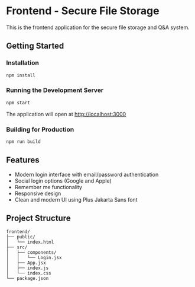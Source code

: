 # Frontend - Secure File Storage

This is the frontend application for the secure file storage and Q&A system.

## Getting Started

### Installation

```bash
npm install
```

### Running the Development Server

```bash
npm start
```

The application will open at [http://localhost:3000](http://localhost:3000)

### Building for Production

```bash
npm run build
```

## Features

- Modern login interface with email/password authentication
- Social login options (Google and Apple)
- Remember me functionality
- Responsive design
- Clean and modern UI using Plus Jakarta Sans font

## Project Structure

```
frontend/
├── public/
│   └── index.html
├── src/
│   ├── components/
│   │   └── Login.jsx
│   ├── App.jsx
│   ├── index.js
│   └── index.css
└── package.json
```
